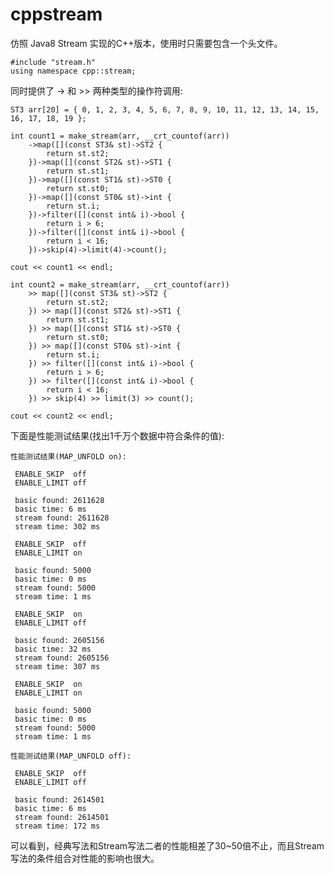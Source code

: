 # cppstream

仿照 Java8 Stream 实现的C++版本，使用时只需要包含一个头文件。

	#include "stream.h"
	using namespace cpp::stream;

同时提供了 -> 和 >> 两种类型的操作符调用:

	ST3 arr[20] = { 0, 1, 2, 3, 4, 5, 6, 7, 8, 9, 10, 11, 12, 13, 14, 15, 16, 17, 18, 19 };

	int count1 = make_stream(arr, __crt_countof(arr))
		->map([](const ST3& st)->ST2 {
			return st.st2;
		})->map([](const ST2& st)->ST1 {
			return st.st1;
		})->map([](const ST1& st)->ST0 {
			return st.st0;
		})->map([](const ST0& st)->int {
			return st.i;
		})->filter([](const int& i)->bool {
			return i > 6;
		})->filter([](const int& i)->bool {
			return i < 16;
		})->skip(4)->limit(4)->count();

	cout << count1 << endl;

	int count2 = make_stream(arr, __crt_countof(arr))
		>> map([](const ST3& st)->ST2 {
			return st.st2;
		}) >> map([](const ST2& st)->ST1 {
			return st.st1;
		}) >> map([](const ST1& st)->ST0 {
			return st.st0;
		}) >> map([](const ST0& st)->int {
			return st.i;
		}) >> filter([](const int& i)->bool {
			return i > 6;
		}) >> filter([](const int& i)->bool {
			return i < 16;
		}) >> skip(4) >> limit(3) >> count();

	cout << count2 << endl;


 下面是性能测试结果(找出1千万个数据中符合条件的值):
		
	性能测试结果(MAP_UNFOLD on):
	
	 ENABLE_SKIP  off
	 ENABLE_LIMIT off
	
	 basic found: 2611628
	 basic time: 6 ms
	 stream found: 2611628
	 stream time: 302 ms
	
	 ENABLE_SKIP  off
	 ENABLE_LIMIT on
	
	 basic found: 5000
	 basic time: 0 ms
	 stream found: 5000
	 stream time: 1 ms
	
	 ENABLE_SKIP  on
	 ENABLE_LIMIT off
	
	 basic found: 2605156
	 basic time: 32 ms
	 stream found: 2605156
	 stream time: 307 ms
	
	 ENABLE_SKIP  on
	 ENABLE_LIMIT on
	
	 basic found: 5000
	 basic time: 0 ms
	 stream found: 5000
	 stream time: 1 ms
	
	性能测试结果(MAP_UNFOLD off):
	
	 ENABLE_SKIP  off
	 ENABLE_LIMIT off
	
	 basic found: 2614501
	 basic time: 6 ms
	 stream found: 2614501
	 stream time: 172 ms

可以看到，经典写法和Stream写法二者的性能相差了30~50倍不止，而且Stream写法的条件组合对性能的影响也很大。